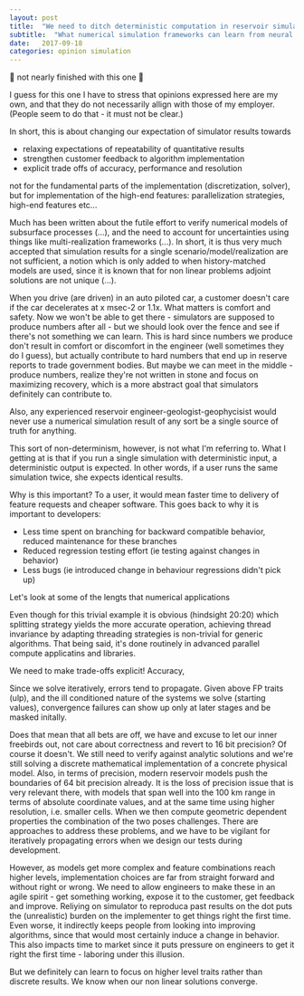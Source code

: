 ```yaml
---
layout: post
title:  "We need to ditch deterministic computation in reservoir simulation"
subtitle:  "What numerical simulation frameworks can learn from neural network applications, and why we can't really be agile before then"
date:   2017-09-18
categories: opinion simulation
---
```


:construction: not nearly finished with this one :construction:

I guess for this one I have to stress that opinions expressed here are my own, and that they do not necessarily allign with those of my employer. (People seem to do that - it must not be clear.)

In short, this is about changing our expectation of simulator results towards

- relaxing expectations of repeatability of quantitative results
- strengthen customer feedback to algorithm implementation
- explicit trade offs of accuracy, performance and resolution

not for the fundamental parts of the implementation (discretization, solver), but for implementation of the high-end features: parallelization strategies, high-end features etc...

Much has been written about the futile effort to verify numerical models of subsurface processes (...), and the need to account for uncertainties using things like multi-realization frameworks (...). In short, it is thus very much accepted that simulation results for a single scenario/model/realization are not sufficient, a notion which is only added to when history-matched models are used, since it is known that for non linear problems adjoint solutions are not unique (...). 

When you drive (are driven) in an auto piloted car, a customer doesn't care if the car decelerates at x msec-2 or 1.1x. What matters is comfort and safety. Now we won't be able to get there - simulators are supposed to produce numbers after all - but we should look over the fence and see if there's not something we can learn. This is hard since numbers we produce don't result in comfort or discomfort in the engineer (well sometimes they do I guess), but actually contribute to hard numbers that end up in reserve reports to trade government bodies. But maybe we can meet in the middle - produce numbers, realize they're not written in stone and focus on maximizing recovery, which is a more abstract goal that simulators definitely can contribute to.

Also, any experienced reservoir engineer-geologist-geophycisist would never use a numerical simulation result of any sort be a single source of truth for anything.

This sort of non-determinism, however, is not what I'm referring to. What I getting at is that if you run a single simulation with deterministic input, a deterministic output is expected. In other words, if a user runs the same simulation twice, she expects identical results.


Why is this important? To a user, it would mean faster time to delivery of feature requests and cheaper software. This goes back to why it is important to developers:

- Less time spent on branching for backward compatible behavior, reduced maintenance for these branches
- Reduced regression testing effort (ie testing against changes in behavior)
- Less bugs (ie introduced change in behaviour regressions didn't pick up)


Let's look at some of the lengts that numerical applications

<script src="https://gist.github.com/plang85/6ebe733325263fe7e80823d342d414dd.js"></script>


Even though for this trivial example it is obvious (hindsight 20:20) which splitting strategy yields the more accurate operation, achieving thread invariance by adapting threading strategies is non-trivial for generic algorithms. That being said, it's done routinely in advanced parallel compute applicatins and libraries.

We need to make trade-offs explicit! Accuracy, 

Since we solve iteratively, errors tend to propagate. Given above FP traits (ulp), and the ill conditioned nature of the systems we solve (starting values), convergence failures can show up only at later stages and be masked initally.

Does that mean that all bets are off, we have and excuse to let our inner freebirds out, not care about correctness and revert to 16 bit precision? Of course it doesn't. We still need to verify against analytic solutions and we're still solving a discrete mathematical implementation of a concrete physical model. Also, in terms of precision, modern reservoir models push the boundaries of 64 bit precision already. It is the loss of precision issue that is very relevant there, with models that span well into the 100 km range in terms of absolute coordinate values, and at the same time using higher resolution, i.e. smaller cells. When we then compute geometric dependent properties the combination of the two poses challenges. There are approaches to address these problems, and we have to be vigilant for iteratively propagating errors when we design our tests during development.

However, as models get more complex and feature combinations reach higher levels, implementation choices are far from straight forward and without right or wrong. We need to allow engineers to make these in an agile spirit - get something working, expose it to the customer, get feedback and improve. Reliying on simulator to reproduca past results on the dot puts the (unrealistic) burden on the implementer to get things right the first time. Even worse, it indirectly keeps people from looking into improving algorithms, since that would most certainly induce a change in behavior. This also impacts time to market since it puts pressure on engineers to get it right the first time - laboring under this illusion.

But we definitely can learn to focus on higher level traits rather than discrete results. We know when our non linear solutions converge.